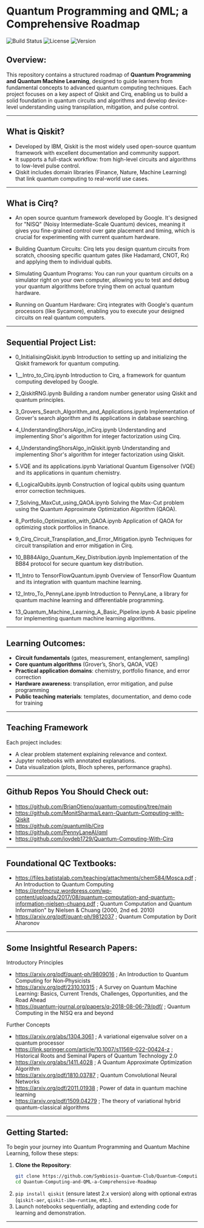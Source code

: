 # Quantum Programming and QML; a Comprehensive Roadmap
![Build Status](https://github.com/yourusername/repo-name/actions/workflows/your-workflow.yml/badge.svg)
![License](https://img.shields.io/badge/license-MIT-blue.svg)
![Version](https://img.shields.io/badge/version-1.0.0-brightgreen.svg)


## Overview:

This repository contains a structured roadmap of **Quantum Programming and Quantum Machine Learning**, designed to guide learners from fundamental concepts to advanced quantum computing techniques. Each project focuses on a key aspect of Qiskit and Cirq, enabling us to build a solid foundation in quantum circuits and algorithms and develop device-level understanding using transpilation, mitigation, and pulse control.

---
## What is Qiskit?

- Developed by IBM, Qiskit is the most widely used open-source quantum framework with excellent documentation and community support.  
- It supports a full-stack workflow: from high-level circuits and algorithms to low-level pulse control.  
- Qiskit includes domain libraries (Finance, Nature, Machine Learning) that link quantum computing to real-world use cases.
---
## What is Cirq?
- An open source quantum framework developed by Google. It's designed for "NISQ" (Noisy Intermediate-Scale Quantum) devices, meaning it gives you fine-grained control over gate placement and timing, which is crucial for experimenting with current quantum hardware.

- Building Quantum Circuits: Cirq lets you design quantum circuits from scratch, choosing specific quantum gates (like Hadamard, CNOT, Rx) and applying them to individual qubits.
- Simulating Quantum Programs: You can run your quantum circuits on a simulator right on your own computer, allowing you to test and debug your quantum algorithms before trying them on actual quantum hardware.

- Running on Quantum Hardware: Cirq integrates with Google's quantum processors (like Sycamore), enabling you to execute your designed circuits on real quantum computers.

---
## Sequential Project List:

- 0_InitialisingQiskit.ipynb
Introduction to setting up and initializing the Qiskit framework for quantum computing.

- 1__Intro_to_Cirq.ipynb
Introduction to Cirq, a framework for quantum computing developed by Google.

- 2_QiskitRNG.ipynb
Building a random number generator using Qiskit and quantum principles.

- 3_Grovers_Search_Algorithm_and_Applications.ipynb
Implementation of Grover's search algorithm and its applications in database searching.

- 4_UnderstandingShorsAlgo_inCirq.ipynb
Understanding and implementing Shor's algorithm for integer factorization using Cirq.

- 4_UnderstandingShorsAlgo_inQiskit.ipynb
Understanding and implementing Shor's algorithm for integer factorization using Qiskit.

- 5.VQE and its applications.ipynb
Variational Quantum Eigensolver (VQE) and its applications in quantum chemistry.

- 6_LogicalQubits.ipynb
Construction of logical qubits using quantum error correction techniques.

- 7_Solving_MaxCut_using_QAOA.ipynb
Solving the Max-Cut problem using the Quantum Approximate Optimization Algorithm (QAOA).

- 8_Portfolio_Optimization_with_QAOA.ipynb
Application of QAOA for optimizing stock portfolios in finance.

- 9_Cirq_Circuit_Transpilation_and_Error_Mitigation.ipynb
Techniques for circuit transpilation and error mitigation in Cirq.

- 10_BB84Algo_Quantum_Key_Distribution.ipynb
Implementation of the BB84 protocol for secure quantum key distribution.

- 11_Intro to TensorFlowQuantum.ipynb
Overview of TensorFlow Quantum and its integration with quantum machine learning.

- 12_Intro_To_PennyLane.ipynb
Introduction to PennyLane, a library for quantum machine learning and differentiable programming.

- 13_Quantum_Machine_Learning_A_Basic_Pipeline.ipynb
A basic pipeline for implementing quantum machine learning algorithms.
---

## Learning Outcomes:

- **Circuit fundamentals** (gates, measurement, entanglement, sampling)
- **Core quantum algorithms** (Grover’s, Shor’s, QAOA, VQE)
- **Practical application domains**: chemistry, portfolio finance, and error correction
- **Hardware awareness**: transpilation, error mitigation, and pulse programming
- **Public teaching materials**: templates, documentation, and demo code for training

---

## Teaching Framework

Each project includes:

- A clear problem statement explaining relevance and context.
- Jupyter notebooks with annotated explanations.
- Data visualization (plots, Bloch spheres, performance graphs).

---
## Github Repos You Should Check out:
- https://github.com/BrianOtieno/quantum-computing/tree/main
- https://github.com/MonitSharma/Learn-Quantum-Computing-with-Qiskit
- https://github.com/quantumlib/Cirq
- https://github.com/PennyLaneAI/qml
- https://github.com/joydeb1729/Quantum-Computing-With-Cirq
---
## Foundational QC Textbooks:
- https://files.batistalab.com/teaching/attachments/chem584/Mosca.pdf ; An Introduction to Quantum Computing
- https://profmcruz.wordpress.com/wp-content/uploads/2017/08/quantum-computation-and-quantum-information-nielsen-chuang.pdf  ; Quantum Computation and Quantum Information" by Nielsen & Chuang (2000, 2nd ed. 2010)
- https://arxiv.org/pdf/quant-ph/9812037 ; Quantum Computation by Dorit Aharonov
---
## Some Insightful Research Papers:
Introductory Principles
- https://arxiv.org/pdf/quant-ph/9809016 ; An Introduction to Quantum Computing for Non‑Physicists
- https://arxiv.org/pdf/2310.10315 ; A Survey on Quantum Machine Learning: Basics, Current Trends, Challenges, Opportunities, and the Road Ahead
- https://quantum-journal.org/papers/q-2018-08-06-79/pdf/ ; Quantum Computing in the NISQ era and beyond


Further Concepts
- https://arxiv.org/abs/1304.3061 ; A variational eigenvalue solver on a quantum processor
- https://link.springer.com/article/10.1007/s11569-022-00424-z ; Historical Roots and Seminal Papers of Quantum Technology 2.0
- https://arxiv.org/abs/1411.4028 ; A Quantum Approximate Optimization Algorithm
- https://arxiv.org/pdf/1810.03787 ; Quantum Convolutional Neural Networks
- https://arxiv.org/pdf/2011.01938 ; Power of data in quantum machine learning
- https://arxiv.org/pdf/1509.04279 ; The theory of variational hybrid quantum-classical algorithms

---
## Getting Started:

To begin your journey into Quantum Programming and Quantum Machine Learning, follow these steps:

1. **Clone the Repository**:
   ```bash
   git clone https://github.com/Symbiosis-Quantum-Club/Quantum-Computing-and-QML-a-Comprehensive-Roadmap
   cd Quantum-Computing-and-QML-a-Comprehensive-Roadmap
2. `pip install qiskit` (ensure latest 2.x version) along with optional extras (`qiskit-aer`, `qiskit-ibm-runtime`, etc.).
3. Launch notebooks sequentially, adapting and extending code for learning and demonstration.

---



